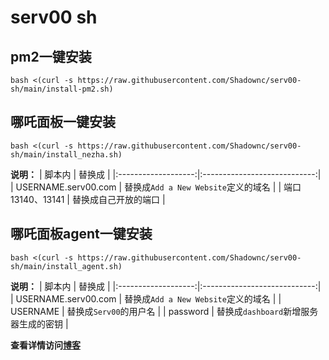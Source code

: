 # serv00 sh

## pm2一键安装
```
bash <(curl -s https://raw.githubusercontent.com/Shadownc/serv00-sh/main/install-pm2.sh)
```
## 哪吒面板一键安装
```
bash <(curl -s https://raw.githubusercontent.com/Shadownc/serv00-sh/main/install_nezha.sh)
```
**说明：**
| 脚本内                 | 替换成                          |
|:-------------------:|:----------------------------:|
| USERNAME.serv00.com |  替换成`Add a New Website`定义的域名 |
| 端口13140、13141       | 替换成自己开放的端口                   |
## 哪吒面板agent一键安装
```
bash <(curl -s https://raw.githubusercontent.com/Shadownc/serv00-sh/main/install_agent.sh)
```
**说明：**
| 脚本内                 | 替换成                          |
|:-------------------:|:----------------------------:|
| USERNAME.serv00.com |  替换成`Add a New Website`定义的域名 |
| USERNAME            | 替换成`Serv00`的用户名                |
| password            | 替换成`dashboard`新增服务器生成的密钥       |  

**查看详情访问[博客](https://blog.lmyself.top)**
